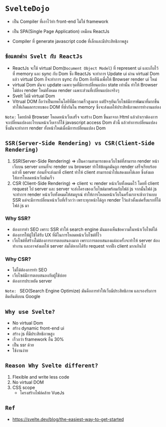 # `SvelteDojo`

- เป็น Compiler ที่เอาไว้ทำ front-end ไม่ใช่ framework

- เป็น SPA(Single Page Application) เหมือน ReactJs

- Compiler ที่ generate javascript code ที่เล็กและมีประสิทธิภาพสูง

## `ข้อแตกต่าง Svelt กับ ReactJs`

- ReactJs จะใช้ virtual Dom(`Document Object Model`) ที่ represent ui และเก็บไว้ที่ memory และ sync กับ Dom ซึ่ง ReactJs จะทำการ Update ui ผ่าน virtual Dom แล้ว virtual Dom ก็จะทำการ sync กับ Dom อีกทีนึงเพื่อให้ Browser render ui ใหม่
- virtual Dom มันจะ update เฉพาะจุดที่มีการเปลี่ยนแปลง state เท่านั้น ทำให้ Browser ไม่ต้อง render ใหม่ทั้งหมด render เฉพาะส่วนที่เปลี่ยนแปลงจริงๆ
- Svelt ไม่มี virtual Dom
- Vitrual DOM ถือว่าเป็นเทคโนโลยีที่มีความเร็วสูงมาก แต่ปัจจุบันเว็บไซต์มีการพัฒนาที่มากขึ้นทำให้เกิดผลกระทบของ DOM ที่ซ้ำกันใน memory ซึ่งจะส่งผลให้ประสิทธิภาพการทำงานแย่ลง

`Note:` โดยปกติ Browser โหลดหน้าเว็บเสร็จ จะสร้าง Dom ขึ้นมาจาก Html แล้วถ้าเราต้องการจะเปลี่ยนแปลงอะไรบนหน้าเว็บเราก็ใช้ javascript access Dom ตัวนี้ แล้วทำการเปลี่ยนแปลง ซึ่งมันจะทำการ render ทั้งหน้าใหม่เมื่อมีการเปลี่ยนแปลง Dom

## `SSR(Server-Side Rendering) vs CSR(Client-Side Rendering)`

1. SSR(Server-Side Rendering) => เป็นความสามารถของเว็บไซต์ที่สามารถ render หน้าเว็บบน server แทนที่จะ render บน browser ทำให้ข้อมูลมันถูก render เสร็จเรียบร้อยแล้วที่ server ก่อนที่จะส่งมาที่ client ทำให้ client สามารถนำไปแสดงผลได้เลย ซี่งส่งผลให้การโหลดหน้าเว็บมันเร็ว
2. CSR (Client-Side Rendering) => client จะ render หน้าเว็บทั้งหมดไว้ โดยที่ client request ไป server และ server จะส่งโครงของเว็บไซต์มาพร้อมกับไฟล์ js จากนั้นไฟล์ js จะทำการ render หน้าเว็บทั้งหมดให้สมบูรณ์ ทำให้การโหลดหน้าเว็บในครั้งแรกจะช้ากว่าแบบ SSR แต่จะมีการเปลี่ยนหน้าเว็บที่เร็วกว่า เพราะทุกหน้าได้ถูก render ไว้แล้วตั้งแต่ครั้บแรกที่ได้ไฟล์ js มา

### Why SSR?

- ต้องการทำ SEO เพราะ SSR ทำให้ search engine มันมองเห็นข้อความในหน้าเว็บไซต์ได้
- ต้องการให้ผู้ใช้ได้รับ UX ที่ดีในการโหลดหน้าเว็บไซต์ที่ไว
- เว็บไซต์ที่สร้างไม่ต้องการการตอบสนองมาก เพราะการตอบสนองแต่ละครั้งจะทำให้ server ต้องทำงาน และอาจส่งผลให้ server ล่มได้หากได้รับ request จากฝั่ง client มากเกินไป

### Why CSR?

- ไม่ได้ต้องการทำ SEO
- เว็บไซต์มีการตอบสนองกับผู้ใช้บ่อย
- ต้องการประหยัด server

`Note: ` SEO(Search Engine Optimize) มันคือการทำให้เว็บมีประสิทธิภาพ และรองรับการติดอันดับบน Google

## `Why use Svelte?`

- No virtual Dom
- สร้าง dynamic front-end ui
- สร้าง js ที่มีประสิทธิภาพสูง
- เร็วกว่า framework อื่น 30%
- เป็น ssr ด้วย
- ใช้งานง่าย

## `Reason Why Svelte different?`

1. Flexible and write less code
2. No virtual DOM
3. CSS scope
   - โครงสร้างไฟล์คล้าย VueJs

## `Ref`

- https://svelte.dev/blog/the-easiest-way-to-get-started

